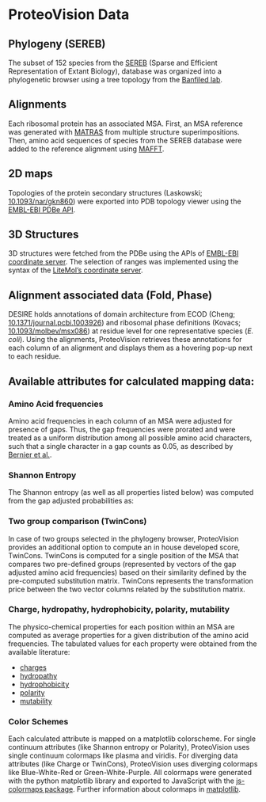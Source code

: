 # ProteoVision Data
## Phylogeny (SEREB)
The subset of 152 species from the [SEREB](https://doi.org/10.1093/molbev/msy101) (Sparse and Efficient Representation of Extant Biology), 
database was organized into a phylogenetic browser using a tree topology from the [Banfiled lab](https://doi.org/10.1038/nmicrobiol.2016.48).

## Alignments 
Each ribosomal protein has an associated MSA. First, an MSA reference was generated with [MATRAS](https://doi.org/10.1093/nar/gkg581) from multiple structure superimpositions. Then, amino acid sequences of species from the SEREB database were added to the reference alignment using [MAFFT](https://doi.org/10.1093/bioinformatics/bts578).

## 2D maps 
Topologies of the protein secondary structures (Laskowski; [10.1093/nar/gkn860](https://dx.doi.org/10.1093%2Fnar%2Fgkn860)) were exported into PDB topology viewer using the [EMBL-EBI PDBe API](https://www.ebi.ac.uk/pdbe/api/doc/).

## 3D Structures 
3D structures were fetched from the PDBe using the APIs of [EMBL-EBI coordinate server](https://www.ebi.ac.uk/pdbe/coordinates/). The selection of ranges was implemented using the syntax of the [LiteMol’s coordinate server](https://coords.litemol.org/).

## Alignment associated data (Fold, Phase)
DESIRE holds annotations of domain architecture from ECOD (Cheng; [10.1371/journal.pcbi.1003926](https://doi.org/10.1371/journal.pcbi.1003926)) and ribosomal phase definitions (Kovacs; [10.1093/molbev/msx086](https://doi.org/10.1093/molbev/msx086)) at residue level for one representative species (*E. coli*). Using the alignments, ProteoVision retrieves these annotations for each column of an alignment and displays them as a hovering pop-up next to each residue.

## Available attributes for calculated mapping data:
### Amino Acid frequencies
Amino acid frequencies in each column of an MSA were adjusted for presence of gaps. Thus, the gap frequencies were prorated and were treated as a uniform distribution among all possible amino acid characters, such that a single character in a gap counts as 0.05, as described by [Bernier et al.](10.1093/molbev/msy101).

### Shannon Entropy
The Shannon entropy (as well as all properties listed below) was computed from the gap adjusted probabilities as:
 
### Two group comparison (TwinCons)
In case of two groups selected in the phylogeny browser, ProteoVision provides an additional option to compute an in house developed score, TwinCons. TwinCons is computed for a single position of the MSA that compares two pre-defined groups (represented by vectors of the gap adjusted amino acid frequencies) based on their similarity defined by the pre-computed substitution matrix. TwinCons represents the transformation price between the two vector columns related by the substitution matrix.

### Charge, hydropathy, hydrophobicity, polarity, mutability
The physico-chemical properties for each position within an MSA are computed as average properties for a given distribution of the amino acid frequencies. The tabulated values for each property were obtained from the available literature:
- [charges](10.1186/1758-2946-5-39)
- [hydropathy](10.1016/0022-2836(82)90515-0)
- [hydrophobicity](10.1093/protein/5.5.373)
- [polarity](10.1016/0022-5193(68)90069-6)
- [mutability](10.1093/bioinformatics/8.3.275)

### Color Schemes
Each calculated attribute is mapped on a matplotlib colorscheme. For single continuum attributes (like Shannon entropy or Polarity), ProteoVision uses single continuum colormaps like plasma and viridis. For diverging data attributes (like Charge or TwinCons), ProteoVision uses diverging colormaps like Blue-White-Red or Green-White-Purple. All colormaps were generated with the python matplotlib library and exported to JavaScript with the [js-colormaps package](https://github.com/timothygebhard/js-colormaps). Further information about colormaps in [matplotlib](https://bids.github.io/colormap/).
